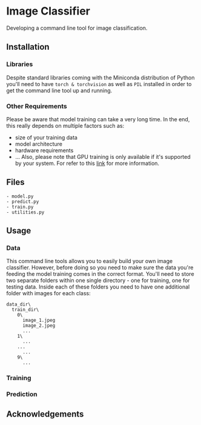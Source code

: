 # Image Classifier
Developing a command line tool for image classification.

## Installation
### Libraries
Despite standard libraries coming with the Miniconda distribution of Python you'll need to have ```torch & torchvision``` as well as ```PIL``` installed in order to get the command line tool up and running.

### Other Requirements
Please be aware that model training can take a very long time. In the end, this really depends on multiple factors such as:
- size of your training data
- model architecture
- hardware requirements
- ...
Also, please note that GPU training is only available if it's supported by your system. For refer to this [link](https://pytorch.org/tutorials/beginner/blitz/cifar10_tutorial.html#training-on-gpu) for more information. 

## Files
```
- model.py
- predict.py
- train.py
- utilities.py
```
## Usage
### Data
This command line tools allows you to easily build your own image classifier. However, before doing so you need to make sure the data you're feeding the model training comes in the correct format. You'll need to store two separate folders within one single directory - one for training, one for testing data. Inside each of these folders you need to have one additional folder with images for each class:
```
data_dir\
  train_dir\
    0\
      image_1.jpeg
      image_2.jpeg
      ...
    1\
      ...
    ...
      ...
    9\
      ...
```
### Training

### Prediction

## Acknowledgements
